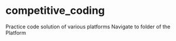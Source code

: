 # competitive_coding
Practice code solution of various platforms
Navigate to folder of the Platform

